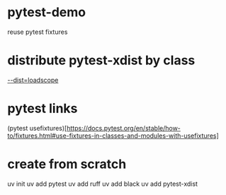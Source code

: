 # pytest-demo
reuse pytest fixtures


# distribute pytest-xdist by class

[--dist=loadscope](https://stackoverflow.com/questions/4637036/is-there-a-way-to-control-how-pytest-xdist-runs-tests-in-parallel/56475200#56475200)

# pytest links

(pytest usefixtures)[https://docs.pytest.org/en/stable/how-to/fixtures.html#use-fixtures-in-classes-and-modules-with-usefixtures]

# create from scratch

uv init
uv add pytest
uv add ruff
uv add black
uv add pytest-xdist
